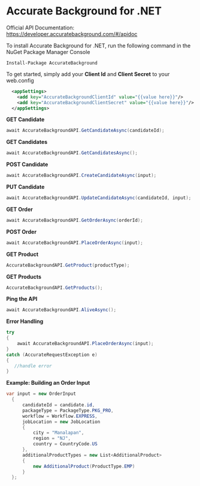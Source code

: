 # Accurate Background for .NET

Official API Documentation: https://developer.accuratebackground.com/#/apidoc

To install Accurate Background for .NET, run the following command in the NuGet Package Manager Console
```nuget
Install-Package AccurateBackground
```

To get started, simply add your <b>Client Id</b> and <b>Client Secret</b> to your web.config

```xml
  <appSettings>
    <add key="AccurateBackgroundClientId" value="{{value here}}"/>
    <add key="AccurateBackgroundClientSecret" value="{{value here}}"/>
  </appSettings>
```

<b>GET Candidate</b><br/>
```C#
await AccurateBackgroundAPI.GetCandidateAsync(candidateId);
```
<b>GET Candidates</b><br/>
```C#
await AccurateBackgroundAPI.GetCandidatesAsync();
```

<b>POST Candidate</b><br/>
```C#
await AccurateBackgroundAPI.CreateCandidateAsync(input);
```
 
<b>PUT Candidate</b><br/>
```C#
await AccurateBackgroundAPI.UpdateCandidateAsync(candidateId, input);
```

<b>GET Order</b><br/>
```C#
await AccurateBackgroundAPI.GetOrderAsync(orderId);
```

<b>POST Order</b><br/>
```C#
await AccurateBackgroundAPI.PlaceOrderAsync(input);
```

<b>GET Product</b><br/>
```C#
AccurateBackgroundAPI.GetProduct(productType);
```

<b>GET Products</b><br/>
```C#
AccurateBackgroundAPI.GetProducts();
```

<b>Ping the API</b><br/>
```C#
await AccurateBackgroundAPI.AliveAsync();
```

<b>Error Handling</b><br/>
```C#
try
{
    await AccurateBackgroundAPI.PlaceOrderAsync(input);
}
catch (AccurateRequestException e)
{
   //handle error
}
```

<b>Example: Building an Order Input</b><br/>
```C#
var input = new OrderInput
  {
      candidateId = candidate.id,
      packageType = PackageType.PKG_PRO,
      workflow = Workflow.EXPRESS,
      jobLocation = new JobLocation
      {
          city = "Manalapan",
          region = "NJ",
          country = CountryCode.US
      },
      additionalProductTypes = new List<AdditionalProduct>
      {
          new AdditionalProduct(ProductType.EMP)
      }
  };
```

